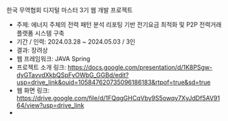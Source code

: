 한국 무역협회 디지털 마스터 3기 웹 개발 프로젝트
- 주제: 에너지 주체의 전력 패턴 분석 리포팅 기반 전기요금 최적화 및 P2P 전력거래 플랫폼 시스템 구축
- 기간 / 인력: 2024.03.28 ~ 2024.05.03 / 3인
- 결과: 장려상
- 웹 프레임워크: JAVA Spring
- 프로젝트 소개 링크: https://docs.google.com/presentation/d/1K8PSgw-dyGTavvdXkbQSpFyOWbG_GGBd/edit?usp=drive_link&ouid=105847620735096186183&rtpof=true&sd=true
- 웹 화면 링크: https://drive.google.com/file/d/1FQqgGHCqVby9S5owqy7XyJdDf5AV9164/view?usp=drive_link
- 

